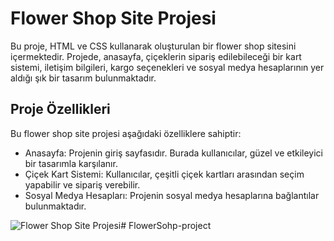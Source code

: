 # Flower Shop Site Projesi

Bu proje, HTML ve CSS kullanarak oluşturulan bir flower shop sitesini içermektedir. Projede, anasayfa, çiçeklerin sipariş edilebileceği bir kart sistemi, iletişim bilgileri, kargo seçenekleri ve sosyal medya hesaplarının yer aldığı şık bir tasarım bulunmaktadır.



## Proje Özellikleri

Bu flower shop site projesi aşağıdaki özelliklere sahiptir:

- Anasayfa: Projenin giriş sayfasıdır. Burada kullanıcılar, güzel ve etkileyici bir tasarımla karşılanır.
- Çiçek Kart Sistemi: Kullanıcılar, çeşitli çiçek kartları arasından seçim yapabilir ve sipariş verebilir.
- Sosyal Medya Hesapları: Projenin sosyal medya hesaplarına bağlantılar bulunmaktadır.

![Flower Shop Site Projesi](flower.gif)# FlowerSohp-project

